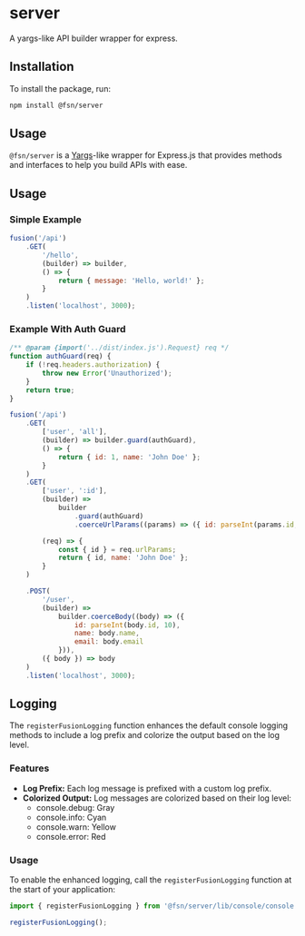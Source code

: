 # server

A yargs-like API builder wrapper for express.

## Installation

To install the package, run:

```sh
npm install @fsn/server
```

## Usage

`@fsn/server` is a [Yargs](https://github.com/yargs/yargs)-like wrapper for Express.js
that provides methods and interfaces to help you build APIs with ease.

## Usage

### Simple Example

```js
fusion('/api')
    .GET(
        '/hello',
        (builder) => builder,
        () => {
            return { message: 'Hello, world!' };
        }
    )
    .listen('localhost', 3000);
```

### Example With Auth Guard

```js
/** @param {import('../dist/index.js').Request} req */
function authGuard(req) {
    if (!req.headers.authorization) {
        throw new Error('Unauthorized');
    }
    return true;
}

fusion('/api')
    .GET(
        ['user', 'all'],
        (builder) => builder.guard(authGuard),
        () => {
            return { id: 1, name: 'John Doe' };
        }
    )
    .GET(
        ['user', ':id'],
        (builder) =>
            builder
                .guard(authGuard)
                .coerceUrlParams((params) => ({ id: parseInt(params.id, 10) })),

        (req) => {
            const { id } = req.urlParams;
            return { id, name: 'John Doe' };
        }
    )

    .POST(
        '/user',
        (builder) =>
            builder.coerceBody((body) => ({
                id: parseInt(body.id, 10),
                name: body.name,
                email: body.email
            })),
        ({ body }) => body
    )
    .listen('localhost', 3000);
```

## Logging

The `registerFusionLogging` function enhances the default console logging methods
to include a log prefix and colorize the output based on the log level.

### Features

- **Log Prefix:** Each log message is prefixed with a custom log prefix.
- **Colorized Output:** Log messages are colorized based on their log level:
    - console.debug: Gray
    - console.info: Cyan
    - console.warn: Yellow
    - console.error: Red

### Usage

To enable the enhanced logging, call the `registerFusionLogging` function at the start of your application:

```js
import { registerFusionLogging } from '@fsn/server/lib/console/console';

registerFusionLogging();
```
